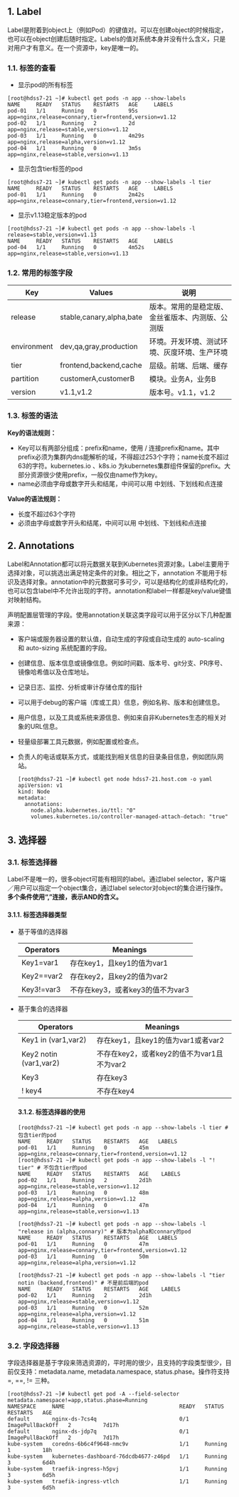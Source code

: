 ## 1. Label

Label是附着到object上（例如Pod）的键值对。可以在创建object的时候指定，也可以在object创建后随时指定。Labels的值对系统本身并没有什么含义，只是对用户才有意义。在一个资源中，key是唯一的。

### 1.1. 标签的查看

- 显示pod的所有标签

```
[root@hdss7-21 ~]# kubectl get pods -n app --show-labels
NAME     READY   STATUS    RESTARTS   AGE     LABELS
pod-01   1/1     Running   0          95s     app=nginx,release=connary,tier=frontend,version=v1.12
pod-02   1/1     Running   2          2d      app=nginx,release=stable,version=v1.12
pod-03   1/1     Running   0          4m29s   app=nginx,release=alpha,version=v1.12
pod-04   1/1     Running   0          3m5s    app=nginx,release=stable,version=v1.13
```

- 显示包含tier标签的pod

```
[root@hdss7-21 ~]# kubectl get pods -n app --show-labels -l tier
NAME     READY   STATUS    RESTARTS   AGE     LABELS
pod-01   1/1     Running   0          2m42s   app=nginx,release=connary,tier=frontend,version=v1.12
```

- 显示v1.13稳定版本的pod

```
[root@hdss7-21 ~]# kubectl get pods -n app --show-labels -l release=stable,version=v1.13
NAME     READY   STATUS    RESTARTS   AGE     LABELS
pod-04   1/1     Running   0          4m52s   app=nginx,release=stable,version=v1.13
```



### 1.2. 常用的标签字段

| Key         | Values                   | 说明                                             |
| ----------- | ------------------------ | ------------------------------------------------ |
| release     | stable,canary,alpha,bate | 版本。常用的是稳定版、金丝雀版本、内测版、公测版 |
| environment | dev,qa,gray,production   | 环境。开发环境、测试环境、灰度环境、生产环境     |
| tier        | frontend,backend,cache   | 层级。前端、后端、缓存                           |
| partition   | customerA,customerB      | 模块。业务A，业务B                               |
| version     | v1.1,v1.2                | 版本号。v1.1，v1.2                               |

### 1.3. 标签的语法

**Key的语法规则：**

- Key可以有两部分组成：prefix和name，使用 / 连接prefix和name。其中prefix必须为集群内dns能解析的域，不得超过253个字符；name长度不超过63的字符。kubernetes.io 、k8s.io 为kubernetes集群组件保留的prefix。大部分资源很少使用prefix，一般仅由name作为key。
- name必须由字母或数字开头和结尾，中间可以用 中划线、下划线和点连接

**Value的语法规则：**

- 长度不超过63个字符
- 必须由字母或数字开头和结尾，中间可以用 中划线、下划线和点连接



## 2. Annotations

Label和Annotation都可以将元数据关联到Kubernetes资源对象。Label主要用于选择对象，可以挑选出满足特定条件的对象。相比之下，annotation 不能用于标识及选择对象。annotation中的元数据可多可少，可以是结构化的或非结构化的，也可以包含label中不允许出现的字符。annotation和label一样都是key/value键值对映射结构。

声明配置层管理的字段。使用annotation关联这类字段可以用于区分以下几种配置来源：

- 客户端或服务器设置的默认值，自动生成的字段或自动生成的 auto-scaling 和 auto-sizing 系统配置的字段。

- 创建信息、版本信息或镜像信息。例如时间戳、版本号、git分支、PR序号、镜像哈希值以及仓库地址。

- 记录日志、监控、分析或审计存储仓库的指针

- 可以用于debug的客户端（库或工具）信息，例如名称、版本和创建信息。

- 用户信息，以及工具或系统来源信息、例如来自非Kubernetes生态的相关对象的URL信息。

- 轻量级部署工具元数据，例如配置或检查点。

- 负责人的电话或联系方式，或能找到相关信息的目录条目信息，例如团队网站。

  ```
  [root@hdss7-21 ~]# kubectl get node hdss7-21.host.com -o yaml
  apiVersion: v1
  kind: Node
  metadata:
    annotations:
      node.alpha.kubernetes.io/ttl: "0"
      volumes.kubernetes.io/controller-managed-attach-detach: "true"
  ```



## 3. 选择器

### 3.1. 标签选择器

Label不是唯一的，很多object可能有相同的label。通过label selector，客户端／用户可以指定一个object集合，通过label selector对object的集合进行操作。**多个条件使用“,”连接，表示AND的含义。**

#### 3.1.1. 标签选择器类型

- 基于等值的选择器

  | Operators  | Meanings                         |
  | ---------- | -------------------------------- |
  | Key1=var1  | 存在key1，且key1的值为var1       |
  | Key2==var2 | 存在key2，且key2的值为var2       |
  | Key3!=var3 | 不存在key3，或者key3的值不为var3 |

- 基于集合的选择器

  | Operators               | Meanings                                   |
  | ----------------------- | ------------------------------------------ |
  | Key1  in (var1,var2)    | 存在key1，且key1的值为var1或者var2         |
  | Key2  notin (var1,var2) | 不存在key2，或者key2的值不为var1且不为var2 |
  | Key3                    | 存在key3                                   |
  | ! key4                  | 不存在key4                                 |

  #### 3.1.2. 标签选择器的使用

  ```
  [root@hdss7-21 ~]# kubectl get pods -n app --show-labels -l tier # 包含tier的pod
  NAME     READY   STATUS    RESTARTS   AGE   LABELS
  pod-01   1/1     Running   0          45m   app=nginx,release=connary,tier=frontend,version=v1.12
  [root@hdss7-21 ~]# kubectl get pods -n app --show-labels -l "! tier" # 不包含tier的pod
  NAME     READY   STATUS    RESTARTS   AGE    LABELS
  pod-02   1/1     Running   2          2d1h   app=nginx,release=stable,version=v1.12
  pod-03   1/1     Running   0          48m    app=nginx,release=alpha,version=v1.12
  pod-04   1/1     Running   0          47m    app=nginx,release=stable,version=v1.13
  
  [root@hdss7-21 ~]# kubectl get pods -n app --show-labels -l "release in (alpha,connary)" # 版本为alpha和connary的pod
  NAME     READY   STATUS    RESTARTS   AGE   LABELS
  pod-01   1/1     Running   0          47m   app=nginx,release=connary,tier=frontend,version=v1.12
  pod-03   1/1     Running   0          50m   app=nginx,release=alpha,version=v1.12
  
  [root@hdss7-21 ~]# kubectl get pods -n app --show-labels -l "tier notin (backend,frontend)" # 不是前后端的pod
  NAME     READY   STATUS    RESTARTS   AGE    LABELS
  pod-02   1/1     Running   2          2d1h   app=nginx,release=stable,version=v1.12
  pod-03   1/1     Running   0          52m    app=nginx,release=alpha,version=v1.12
  pod-04   1/1     Running   0          51m    app=nginx,release=stable,version=v1.13
  ```

  

### 3.2. 字段选择器

字段选择器是基于字段来筛选资源的，平时用的很少，且支持的字段类型很少，目前仅支持：metadata.name, metadata.namespace, status.phase。操作符支持 =, ==, != 三种。

```
[root@hdss7-21 ~]# kubectl get pod -A --field-selector metadata.namespace!=app,status.phase=Running
NAMESPACE     NAME                                    READY   STATUS             RESTARTS   AGE
default       nginx-ds-7cs4q                          0/1     ImagePullBackOff   2          7d17h
default       nginx-ds-jdp7q                          0/1     ImagePullBackOff   2          7d17h
kube-system   coredns-6b6c4f9648-nmc9v                1/1     Running            1          18h
kube-system   kubernetes-dashboard-76dcdb4677-z46pd   1/1     Running            3          6d4h
kube-system   traefik-ingress-h5pvj                   1/1     Running            3          6d5h
kube-system   traefik-ingress-vtlch                   1/1     Running            3          6d5h
```